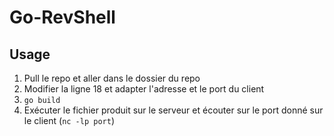 # Go-RevShell

## Usage

1. Pull le repo et aller dans le dossier du repo
2. Modifier la ligne 18 et adapter l'adresse et le port du client
3. `go build`
4. Exécuter le fichier produit sur le serveur et écouter sur le port donné sur le client (`nc -lp port`)
